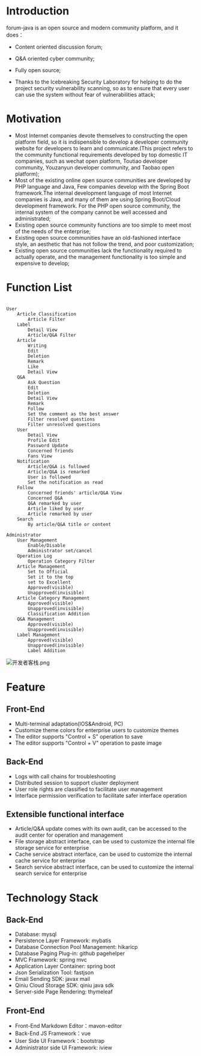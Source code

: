# Introduction

forum-java is an open source and modern community platform, and it does：
- Content oriented discussion forum;
- Q&A oriented cyber community;
- Fully open source;

- Thanks to the Icebreaking Security Laboratory for helping to do the project security vulnerability scanning, so as to ensure that every user can use the system without fear of vulnerabilities attack;

# Motivation

- Most Internet companies devote themselves to constructing the open platform field, so it is indispensible to develop a developer community website for developers to learn and communicate.(This project refers to the community functional requirements developed by top domestic IT companies, such as wechat open platform, Toutiao developer community, Youzanyun developer community, and Taobao open platform);
- Most of the existing online open source communities are developed by PHP language and Java, Few companies develop with the Spring Boot framework.The internal development language of most Internet companies is Java, and many of them are using Spring Boot/Cloud development framework. For the PHP open source community, the internal system of the company cannot be well accessed and administrated;
- Existing open source community functions are too simple to meet most of the needs of the enterprise;
- Existing open source communities have an old-fashioned interface style, an aesthetic that has not follow the trend, and poor customization;
- Existing open source communities lack the functionality required to actually operate, and the management functionality is too simple and expensive to develop;


# Function List

```$xslt

User
    Article Classification
        Article Filter
    Label
        Detail View
        Article/Q&A Filter
    Article
        Writing
        Edit
        Deletion
        Remark
        Like
        Detail View
    Q&A
        Ask Question
        Edit
        Deletion
        Detail View
        Remark
        Follow
        Set the comment as the best answer
        Filter resolved questions
        Filter unresolved questions
    User
        Detail View
        Profile Edit
        Password Update
        Concerned friends
        Fans View
    Notification
        Article/Q&A is followed
        Article/Q&A is remarked
        User is followed
        Set the notification as read
    Follow
        Concerned friends' article/Q&A View
        Concerned Q&A
        Q&A remarked by user
        Article liked by user
        Article remarked by user
    Search
        By article/Q&A title or content
        
Administrator
    User Management
        Enable/Disable
        Administrator set/cancel
    Operation Log
        Operation Category Filter
    Article Management
        Set to Official
        Set it to the top
        set to Excellent
        Approved(visible)
        Unapproved(invisible)
    Article Category Management
        Approved(visible)
        Unapproved(invisible)
        Classification Addition
    Q&A Management
        Approved(visible)
        Unapproved(invisible)
    Label Management
        Approved(visible)
        Unapproved(invisible)
        Label Addition
```

 
![开发者客栈.png](https://static.developers.pub/8a71564c56c74416bb81ce87f3f2e719?)
 

# Feature

##  Front-End

- Multi-terminal adaptation(IOS&Android, PC)
- Customize theme colors for enterprise users to customize themes
- The editor supports "Control + S" operation to save
- The editor supports "Control + V" operation to paste image

##  Back-End

- Logs with call chains for troubleshooting
- Distributed session to support cluster deployment
- User role rights are classified to facilitate user management
- Interface permission verification to facilitate safer interface operation

## Extensible functional interface

- Article/Q&A update comes with its own audit, can be accessed to the audit center for operation and management
- File storage abstract interface, can be used to customize the internal file storage service for enterprise
- Cache service abstract interface, can be used to customize the internal cache service for enterprise
- Search service abstract interface, can be used to customize the internal search service for enterprise

# Technology Stack

## Back-End

- Database: mysql
- Persistence Layer Framework: mybatis
- Database Connection Pool Management: hikaricp
- Database Paging Plug-in: github pagehelper
- MVC Framework: spring mvc
- Application Layer Container: spring boot
- Json Serialization Tool: fastjson
- Email Sending SDK: javax mail
- Qiniu Cloud Storage SDK: qiniu java sdk
- Server-side Page Rendering: thymeleaf

## Front-End

- Front-End Markdown Editor：mavon-editor
- Back-End JS Framework：vue
- User Side UI Framework：bootstrap
- Administrator side UI Framework: iview

